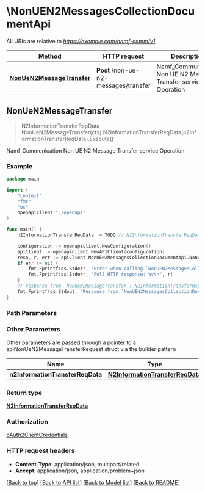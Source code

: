 # \NonUEN2MessagesCollectionDocumentApi

All URIs are relative to *https://example.com/namf-comm/v1*

Method | HTTP request | Description
------------- | ------------- | -------------
[**NonUeN2MessageTransfer**](NonUEN2MessagesCollectionDocumentApi.md#NonUeN2MessageTransfer) | **Post** /non-ue-n2-messages/transfer | Namf_Communication Non UE N2 Message Transfer service Operation



## NonUeN2MessageTransfer

> N2InformationTransferRspData NonUeN2MessageTransfer(ctx).N2InformationTransferReqData(n2InformationTransferReqData).Execute()

Namf_Communication Non UE N2 Message Transfer service Operation

### Example

```go
package main

import (
    "context"
    "fmt"
    "os"
    openapiclient "./openapi"
)

func main() {
    n2InformationTransferReqData := TODO // N2InformationTransferReqData | 

    configuration := openapiclient.NewConfiguration()
    apiClient := openapiclient.NewAPIClient(configuration)
    resp, r, err := apiClient.NonUEN2MessagesCollectionDocumentApi.NonUeN2MessageTransfer(context.Background()).N2InformationTransferReqData(n2InformationTransferReqData).Execute()
    if err != nil {
        fmt.Fprintf(os.Stderr, "Error when calling `NonUEN2MessagesCollectionDocumentApi.NonUeN2MessageTransfer``: %v\n", err)
        fmt.Fprintf(os.Stderr, "Full HTTP response: %v\n", r)
    }
    // response from `NonUeN2MessageTransfer`: N2InformationTransferRspData
    fmt.Fprintf(os.Stdout, "Response from `NonUEN2MessagesCollectionDocumentApi.NonUeN2MessageTransfer`: %v\n", resp)
}
```

### Path Parameters



### Other Parameters

Other parameters are passed through a pointer to a apiNonUeN2MessageTransferRequest struct via the builder pattern


Name | Type | Description  | Notes
------------- | ------------- | ------------- | -------------
 **n2InformationTransferReqData** | [**N2InformationTransferReqData**](N2InformationTransferReqData.md) |  | 

### Return type

[**N2InformationTransferRspData**](N2InformationTransferRspData.md)

### Authorization

[oAuth2ClientCredentials](../README.md#oAuth2ClientCredentials)

### HTTP request headers

- **Content-Type**: application/json, multipart/related
- **Accept**: application/json, application/problem+json

[[Back to top]](#) [[Back to API list]](../README.md#documentation-for-api-endpoints)
[[Back to Model list]](../README.md#documentation-for-models)
[[Back to README]](../README.md)

